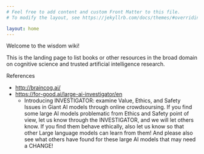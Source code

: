 ```yaml
---
# Feel free to add content and custom Front Matter to this file.
# To modify the layout, see https://jekyllrb.com/docs/themes/#overriding-theme-defaults

layout: home
---
```

Welcome to the wisdom wiki!

This is the landing page to list books or other resources in the broad domain on cognitive science and trusted artificial intelligence research.





References
* http://braincog.ai/
* https://for-good.ai/large-ai-investigator/en 
  * Introducing INVESTIGATOR: examine Value, Ethics, and Safety Issues in Giant AI models through online crowdsoursing. If you find some large AI models problematic from Ethics and Safety point of view, let us know through the INVESTIGATOR, and we will let others know. If you find them behave ethically, also let us know so that other Large language models can learn from them! And please also see what others have found for these large AI models that may need a CHANGE!
